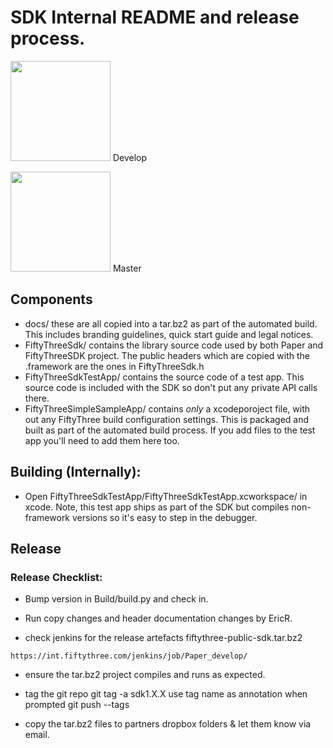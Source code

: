 # SDK Internal README and release process.

<a href='https://app.ship.io/dashboard#/jobs/10687/history' target='_blank'><img src='https://app.ship.io/jobs/VYUOpF5AR0mYJs7k/build_status.png' width='160' /></a> Develop

<a href='https://app.ship.io/dashboard#/jobs/10690/history' target='_blank'><img src='https://app.ship.io/jobs/lSVsEGrXl8qkSHdU/build_status.png' width='160' /></a> Master

## Components
- docs/ these are all copied into a tar.bz2 as part of the automated build. This includes branding guidelines, quick start guide and legal notices.
- FiftyThreeSdk/ contains the library source code used by both Paper and FiftyThreeSDK project. The public headers which are copied with the .framework are the ones in FiftyThreeSdk.h
- FiftyThreeSdkTestApp/ contains the source code of a test app. This source code is included with the SDK so don't put any private API calls there.
- FiftyThreeSimpleSampleApp/ contains *only* a xcodeporoject file, with out any FiftyThree build configuration settings. This is packaged and built as part of the automated build process. If you add files to the test app you'll need to add them here too.

## Building (Internally):
- Open FiftyThreeSdkTestApp/FiftyThreeSdkTestApp.xcworkspace/ in xcode. Note, this test app ships as part of the SDK but compiles non-framework versions so it's easy to step in the debugger.

## Release
### Release Checklist:
- Bump version in Build/build.py and check in.

- Run copy changes and header documentation changes by EricR.

- check jenkins for the release artefacts fiftythree-public-sdk.tar.bz2

```
https://int.fiftythree.com/jenkins/job/Paper_develop/
```

- ensure the tar.bz2 project compiles and runs as expected.

- tag the git repo
git tag -a sdk1.X.X
use tag name as annotation when prompted
git push --tags

- copy the tar.bz2 files to partners dropbox folders & let them know via email.
